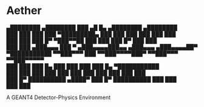 # Aether

  ▄████████    ▄████████     ███        ▄█    █▄       ▄████████    ▄████████   
  ███    ███   ███    ███ ▀█████████▄   ███    ███     ███    ███   ███    ███  
  ███    ███   ███    █▀     ▀███▀▀██   ███    ███     ███    █▀    ███    ███  
  ███    ███  ▄███▄▄▄         ███   ▀  ▄███▄▄▄▄███▄▄  ▄███▄▄▄      ▄███▄▄▄▄██▀  
▀███████████ ▀▀███▀▀▀         ███     ▀▀███▀▀▀▀███▀  ▀▀███▀▀▀     ▀▀███▀▀▀▀▀    
  ███    ███   ███    █▄      ███       ███    ███     ███    █▄  ▀███████████  
  ███    ███   ███    ███     ███       ███    ███     ███    ███   ███    ███  
  ███    █▀    ██████████    ▄████▀     ███    █▀      ██████████   ███    ███  
                                                                    ███    ███  

A GEANT4 Detector-Physics Environment





